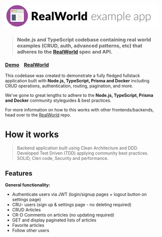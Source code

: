 # ![RealWorld Example App](logo.png)

> ### Node.js and TypeScript codebase containing real world examples (CRUD, auth, advanced patterns, etc) that adheres to the [RealWorld](https://github.com/gothinkster/realworld) spec and API.


### [Demo](https://demo.realworld.io/)&nbsp;&nbsp;&nbsp;&nbsp;[RealWorld](https://github.com/gothinkster/realworld)


This codebase was created to demonstrate a fully fledged fullstack application built with **Node.js, TypeScript, Prisma and Docker** including CRUD operations, authentication, routing, pagination, and more.

We've gone to great lengths to adhere to the **Node.js, TypeScript, Prisma and Docker** community styleguides & best practices.

For more information on how to this works with other frontends/backends, head over to the [RealWorld](https://github.com/gothinkster/realworld) repo.


# How it works

> Backend application built using Clean Architecture and DDD. Developed Test Driven (TDD) applying community best practices.
SOLID, Clen code, Security and performance.

## Features
**General functionality:**

* Authenticate users via JWT (login/signup pages + logout button on settings page)
* CRU- users (sign up & settings page - no deleting required)
* CRUD Articles
* CR-D Comments on articles (no updating required)
* GET and display paginated lists of articles
* Favorite articles
* Follow other users